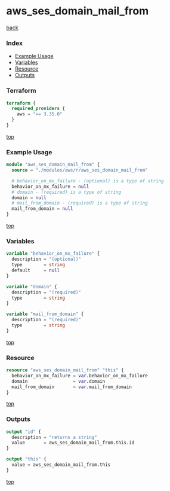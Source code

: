 # aws_ses_domain_mail_from

[back](../aws.md)

### Index

- [Example Usage](#example-usage)
- [Variables](#variables)
- [Resource](#resource)
- [Outputs](#outputs)

### Terraform

```terraform
terraform {
  required_providers {
    aws = ">= 3.35.0"
  }
}
```

[top](#index)

### Example Usage

```terraform
module "aws_ses_domain_mail_from" {
  source = "./modules/aws/r/aws_ses_domain_mail_from"

  # behavior_on_mx_failure - (optional) is a type of string
  behavior_on_mx_failure = null
  # domain - (required) is a type of string
  domain = null
  # mail_from_domain - (required) is a type of string
  mail_from_domain = null
}
```

[top](#index)

### Variables

```terraform
variable "behavior_on_mx_failure" {
  description = "(optional)"
  type        = string
  default     = null
}

variable "domain" {
  description = "(required)"
  type        = string
}

variable "mail_from_domain" {
  description = "(required)"
  type        = string
}
```

[top](#index)

### Resource

```terraform
resource "aws_ses_domain_mail_from" "this" {
  behavior_on_mx_failure = var.behavior_on_mx_failure
  domain                 = var.domain
  mail_from_domain       = var.mail_from_domain
}
```

[top](#index)

### Outputs

```terraform
output "id" {
  description = "returns a string"
  value       = aws_ses_domain_mail_from.this.id
}

output "this" {
  value = aws_ses_domain_mail_from.this
}
```

[top](#index)